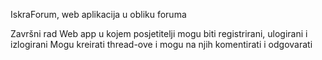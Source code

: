 IskraForum, web aplikacija u obliku foruma

Završni rad
Web app u kojem posjetitelji mogu biti registrirani, ulogirani i izlogirani
Mogu kreirati thread-ove i mogu na njih komentirati i odgovarati
